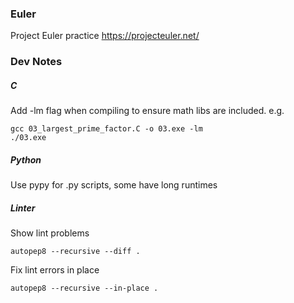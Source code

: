 ### Euler
Project Euler practice https://projecteuler.net/

### Dev Notes

##### C
Add -lm flag when compiling to ensure math libs are included. e.g.

    gcc 03_largest_prime_factor.C -o 03.exe -lm
    ./03.exe

##### Python
Use pypy for .py scripts, some have long runtimes

##### Linter

Show lint problems

    autopep8 --recursive --diff .

Fix lint errors in place
  
    autopep8 --recursive --in-place .
